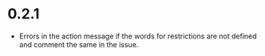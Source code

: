 # 0.2.1
* Errors in the action message if the words for restrictions are not defined and comment the same in the issue.
